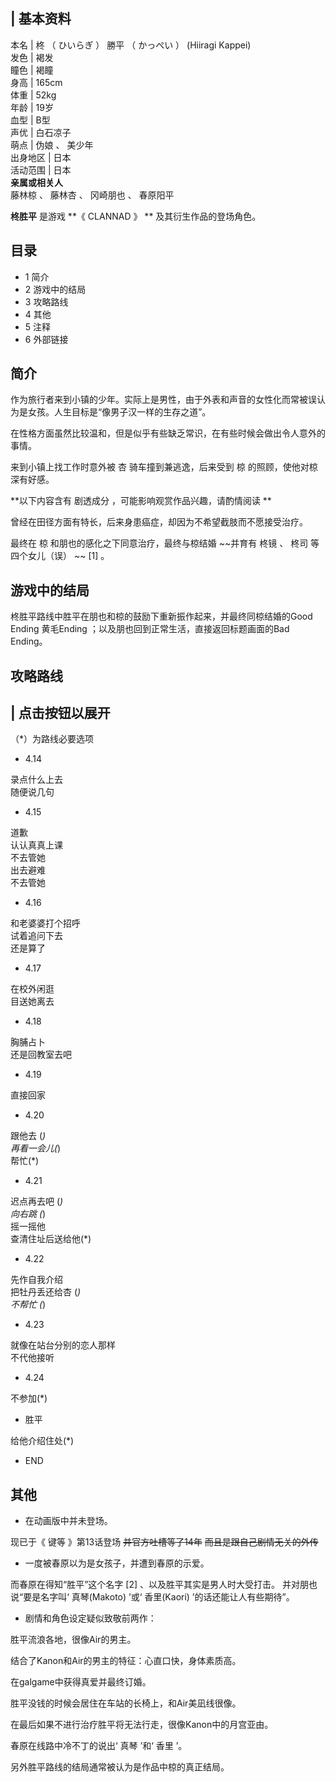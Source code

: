|  **基本资料**  
---  
本名  |  柊  （  ひいらぎ  ）  勝平  （  かっぺい  ）  (Hiiragi Kappei)   
发色  |  褐发   
瞳色  |  褐瞳   
身高  |  165cm   
体重  |  52kg   
年龄  |  19岁   
血型  |  B型   
声优  |  白石凉子   
萌点  |  伪娘  、  美少年   
出身地区  |  日本   
活动范围  |  日本   
**亲属或相关人**  
藤林椋  、  藤林杏  、  冈崎朋也  、  春原阳平  
  
**柊胜平** 是游戏 **《 CLANNAD  》 ** 及其衍生作品的登场角色。

##  目录

  * 1  简介 
  * 2  游戏中的结局 
  * 3  攻略路线 
  * 4  其他 
  * 5  注释 
  * 6  外部链接 

##  简介

作为旅行者来到小镇的少年。实际上是男性，由于外表和声音的女性化而常被误认为是女孩。人生目标是“像男子汉一样的生存之道”。

在性格方面虽然比较温和，但是似乎有些缺乏常识，在有些时候会做出令人意外的事情。

来到小镇上找工作时意外被  杏  骑车撞到兼逃逸，后来受到  椋  的照顾，使他对椋深有好感。

**以下内容含有 剧透成分  ，可能影响观赏作品兴趣，请酌情阅读 **

曾经在田径方面有特长，后来身患癌症，却因为不希望截肢而不愿接受治疗。

最终在  椋  和朋也的感化之下同意治疗，最终与椋结婚 ~~并育有 柊镜  、  柊司  等四个女儿（误） ~~ [1]  。

##  游戏中的结局

柊胜平路线中胜平在朋也和椋的鼓励下重新振作起来，并最终同椋结婚的Good Ending  黄毛Ending
；以及朋也回到正常生活，直接返回标题画面的Bad Ending。

##  攻略路线

|  点击按钮以展开  
---  
（*）为路线必要选项 </br>

  * 4.14 

录点什么上去 </br> 随便说几句 </br>

  * 4.15 

道歉 </br> 认认真真上课 </br> 不去管她 </br> 出去避难 </br> 不去管她 </br>

  * 4.16 

和老婆婆打个招呼 </br> 试着追问下去 </br> 还是算了 </br>

  * 4.17 

在校外闲逛 </br> 目送她离去 </br>

  * 4.18 

胸脯占卜 </br> 还是回教室去吧 </br>

  * 4.19 

直接回家 </br>

  * 4.20 

跟他去 (*) </br> 再看一会儿(*) </br> 帮忙(*) </br>

  * 4.21 

迟点再去吧 (*) </br> 向右跳 (*) </br> 摇一摇他 </br> 查清住址后送给他(*) </br>

  * 4.22 

先作自我介绍 </br> 把牡丹丢还给杏 (*) </br> 不帮忙 (*) </br>

  * 4.23 

就像在站台分别的恋人那样 </br> 不代他接听 </br>

  * 4.24 

不参加(*) </br>

  * 胜平 

给他介绍住处(*) </br>

  * END 

  
  
##  其他

  * 在动画版中并未登场。 

现已于《  键等  》第13话登场 ~~并官方吐槽等了14年~~ ~~而且是跟自己剧情无关的外传~~

  

  * 一度被春原以为是女孩子，并遭到春原的示爱。 

而春原在得知“胜平”这个名字  [2]  、以及胜平其实是男人时大受打击。 并对朋也说“要是名字叫‘  真琴(Makoto)  ’或‘  香里(Kaori)
’的话还能让人有些期待”。

  

  * 剧情和角色设定疑似致敬前两作： 

胜平流浪各地，很像Air的男主。

结合了Kanon和Air的男主的特征：心直口快，身体素质高。

在galgame中获得真爱并最终订婚。

胜平没钱的时候会居住在车站的长椅上，和Air美凪线很像。

在最后如果不进行治疗胜平将无法行走，很像Kanon中的月宫亚由。

春原在线路中冷不丁的说出‘  真琴  ’和‘  香里  ’。

  
另外胜平路线的结局通常被认为是作品中椋的真正结局。